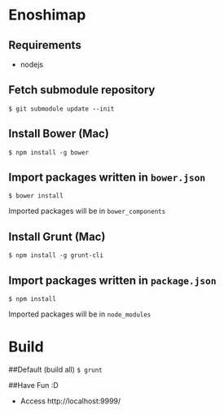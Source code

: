 # Enoshimap
## Requirements
- nodejs

## Fetch submodule repository
`$ git submodule update --init`

## Install Bower (Mac)
`$ npm install -g bower`

## Import packages written in `bower.json`
`$ bower install`

Imported packages will be in `bower_components`

## Install Grunt (Mac)
`$ npm install -g grunt-cli`

## Import packages written in `package.json`
`$ npm install`

Imported packages will be in `node_modules`

# Build
##Default (build all)
`$ grunt`

##Have Fun :D
- Access http://localhost:9999/
